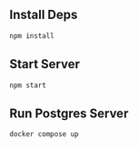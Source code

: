 ## Install Deps
```sh
npm install
```

## Start Server
```sh
npm start
```

## Run Postgres Server
```sh
docker compose up
```